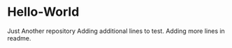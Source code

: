 # Hello-World
Just Another repository
Adding additional lines to test.
Adding more lines in readme.
